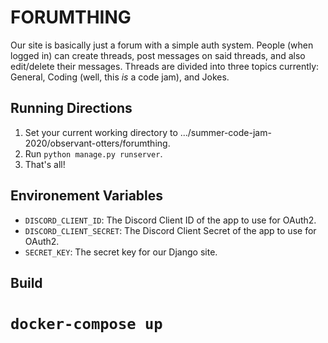# FORUMTHING

Our site is basically just a forum with a simple auth system. People (when logged in) can create threads, post messages on said threads, and also edit/delete their messages. Threads are divided into three topics currently: General, Coding (well, this _is_ a code jam), and Jokes.

## Running Directions

1. Set your current working directory to .../summer-code-jam-2020/observant-otters/forumthing.
2. Run `python manage.py runserver`.
3. That's all!


## Environement Variables

- `DISCORD_CLIENT_ID`: The Discord Client ID of the app to use for OAuth2.
- `DISCORD_CLIENT_SECRET`: The Discord Client Secret of the app to use for OAuth2.
- `SECRET_KEY`: The secret key for our Django site.

## Build

`docker-compose up`
=======

